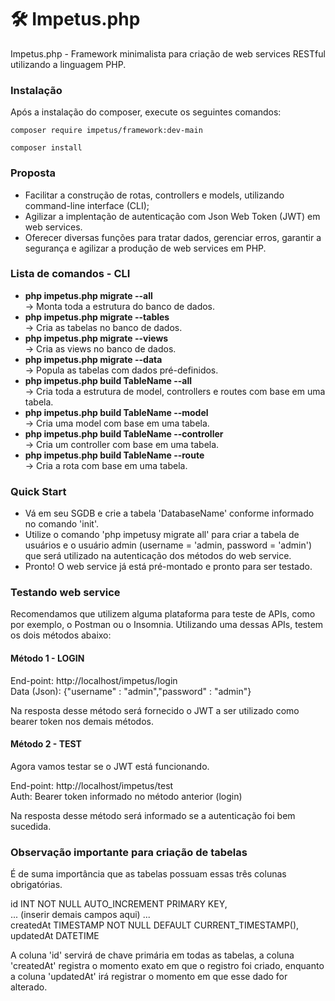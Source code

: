 # 🛠️ Impetus.php
Impetus.php - Framework minimalista para criação de web services RESTful utilizando a linguagem PHP.

### Instalação
Após a instalação do composer, execute os seguintes comandos:

```shell
composer require impetus/framework:dev-main
```
```shell
composer install
```

### Proposta
- Facilitar a construção de rotas, controllers e models, utilizando command-line interface (CLI);
- Agilizar a implentação de autenticação com Json Web Token (JWT) em web services.
- Oferecer diversas funções para tratar dados, gerenciar erros, garantir a segurança e agilizar a produção de web services em PHP.

### Lista de comandos - CLI
- <b>php impetus.php migrate --all</b>
<br> -> Monta toda a estrutura do banco de dados.
- <b>php impetus.php migrate --tables</b>
<br> -> Cria as tabelas no banco de dados.
- <b>php impetus.php migrate --views</b>
<br> -> Cria as views no banco de dados.
- <b>php impetus.php migrate --data</b>
<br> -> Popula as tabelas com dados pré-definidos.
- <b>php impetus.php build TableName --all</b>
<br> -> Cria toda a estrutura de model, controllers e routes com base em uma tabela.
- <b>php impetus.php build TableName --model </b>
<br> -> Cria uma model com base em uma tabela.
- <b>php impetus.php build TableName --controller</b>
<br> -> Cria um controller com base em uma tabela.
- <b>php impetus.php build TableName --route</b>
<br> -> Cria a rota com base em uma tabela.

### Quick Start

- Vá em seu SGDB e crie a tabela 'DatabaseName' conforme informado no comando 'init'.
- Utilize o comando 'php impetusy migrate all' para criar a tabela de usuários e o usuário admin (username = 'admin, password = 'admin') que será utilizado na autenticação dos métodos do web service.
- Pronto! O web service já está pré-montado e pronto para ser testado.

### Testando web service

Recomendamos que utilizem alguma plataforma para teste de APIs, como por exemplo, o Postman ou o Insomnia.
Utilizando uma dessas APIs, testem os dois métodos abaixo:

#### Método 1 - LOGIN

End-point: http://localhost/impetus/login<br>
Data (Json): {"username" : "admin","password" : "admin"}

Na resposta desse método será fornecido o JWT a ser utilizado como bearer token nos demais métodos.

#### Método 2 - TEST

Agora vamos testar se o JWT está funcionando.

End-point: http://localhost/impetus/test<br>
Auth: Bearer token informado no método anterior (login)

Na resposta desse método será informado se a autenticação foi bem sucedida.

### Observação importante para criação de tabelas

É de suma importância que as tabelas possuam essas três colunas obrigatórias.

id INT NOT NULL AUTO_INCREMENT PRIMARY KEY,<br>
... (inserir demais campos aqui) ... <br>
createdAt TIMESTAMP NOT NULL DEFAULT CURRENT_TIMESTAMP(),<br>
updatedAt DATETIME<br>

A coluna 'id' servirá de chave primária em todas as tabelas, a coluna 'createdAt' registra o momento exato em que o registro foi criado, enquanto a coluna 'updatedAt' irá registrar o momento em que esse dado for alterado. 